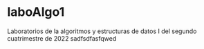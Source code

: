 # laboAlgo1
Laboratorios de la algoritmos y estructuras de datos I del segundo cuatrimestre de 2022
sadfsdfasfqwed